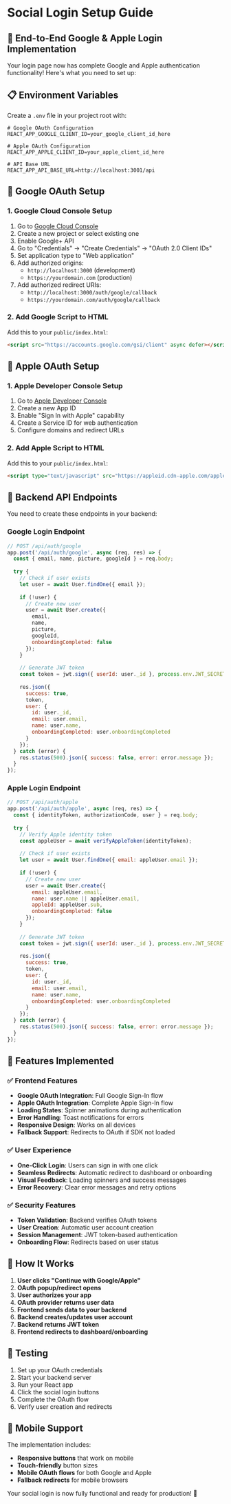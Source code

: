 # Social Login Setup Guide

## 🚀 End-to-End Google & Apple Login Implementation

Your login page now has complete Google and Apple authentication functionality! Here's what you need to set up:

## 📋 Environment Variables

Create a `.env` file in your project root with:

```env
# Google OAuth Configuration
REACT_APP_GOOGLE_CLIENT_ID=your_google_client_id_here

# Apple OAuth Configuration  
REACT_APP_APPLE_CLIENT_ID=your_apple_client_id_here

# API Base URL
REACT_APP_API_BASE_URL=http://localhost:3001/api
```

## 🔧 Google OAuth Setup

### 1. Google Cloud Console Setup
1. Go to [Google Cloud Console](https://console.cloud.google.com/)
2. Create a new project or select existing one
3. Enable Google+ API
4. Go to "Credentials" → "Create Credentials" → "OAuth 2.0 Client IDs"
5. Set application type to "Web application"
6. Add authorized origins:
   - `http://localhost:3000` (development)
   - `https://yourdomain.com` (production)
7. Add authorized redirect URIs:
   - `http://localhost:3000/auth/google/callback`
   - `https://yourdomain.com/auth/google/callback`

### 2. Add Google Script to HTML
Add this to your `public/index.html`:

```html
<script src="https://accounts.google.com/gsi/client" async defer></script>
```

## 🍎 Apple OAuth Setup

### 1. Apple Developer Console Setup
1. Go to [Apple Developer Console](https://developer.apple.com/)
2. Create a new App ID
3. Enable "Sign In with Apple" capability
4. Create a Service ID for web authentication
5. Configure domains and redirect URLs

### 2. Add Apple Script to HTML
Add this to your `public/index.html`:

```html
<script type="text/javascript" src="https://appleid.cdn-apple.com/appleauth/static/jsapi/appleid/1/en_US/appleid.auth.js"></script>
```

## 🔗 Backend API Endpoints

You need to create these endpoints in your backend:

### Google Login Endpoint
```javascript
// POST /api/auth/google
app.post('/api/auth/google', async (req, res) => {
  const { email, name, picture, googleId } = req.body;
  
  try {
    // Check if user exists
    let user = await User.findOne({ email });
    
    if (!user) {
      // Create new user
      user = await User.create({
        email,
        name,
        picture,
        googleId,
        onboardingCompleted: false
      });
    }
    
    // Generate JWT token
    const token = jwt.sign({ userId: user._id }, process.env.JWT_SECRET);
    
    res.json({
      success: true,
      token,
      user: {
        id: user._id,
        email: user.email,
        name: user.name,
        onboardingCompleted: user.onboardingCompleted
      }
    });
  } catch (error) {
    res.status(500).json({ success: false, error: error.message });
  }
});
```

### Apple Login Endpoint
```javascript
// POST /api/auth/apple
app.post('/api/auth/apple', async (req, res) => {
  const { identityToken, authorizationCode, user } = req.body;
  
  try {
    // Verify Apple identity token
    const appleUser = await verifyAppleToken(identityToken);
    
    // Check if user exists
    let user = await User.findOne({ email: appleUser.email });
    
    if (!user) {
      // Create new user
      user = await User.create({
        email: appleUser.email,
        name: user.name || appleUser.email,
        appleId: appleUser.sub,
        onboardingCompleted: false
      });
    }
    
    // Generate JWT token
    const token = jwt.sign({ userId: user._id }, process.env.JWT_SECRET);
    
    res.json({
      success: true,
      token,
      user: {
        id: user._id,
        email: user.email,
        name: user.name,
        onboardingCompleted: user.onboardingCompleted
      }
    });
  } catch (error) {
    res.status(500).json({ success: false, error: error.message });
  }
});
```

## 🎯 Features Implemented

### ✅ Frontend Features
- **Google OAuth Integration**: Full Google Sign-In flow
- **Apple OAuth Integration**: Complete Apple Sign-In flow
- **Loading States**: Spinner animations during authentication
- **Error Handling**: Toast notifications for errors
- **Responsive Design**: Works on all devices
- **Fallback Support**: Redirects to OAuth if SDK not loaded

### ✅ User Experience
- **One-Click Login**: Users can sign in with one click
- **Seamless Redirects**: Automatic redirect to dashboard or onboarding
- **Visual Feedback**: Loading spinners and success messages
- **Error Recovery**: Clear error messages and retry options

### ✅ Security Features
- **Token Validation**: Backend verifies OAuth tokens
- **User Creation**: Automatic user account creation
- **Session Management**: JWT token-based authentication
- **Onboarding Flow**: Redirects based on user status

## 🚀 How It Works

1. **User clicks "Continue with Google/Apple"**
2. **OAuth popup/redirect opens**
3. **User authorizes your app**
4. **OAuth provider returns user data**
5. **Frontend sends data to your backend**
6. **Backend creates/updates user account**
7. **Backend returns JWT token**
8. **Frontend redirects to dashboard/onboarding**

## 🔧 Testing

1. Set up your OAuth credentials
2. Start your backend server
3. Run your React app
4. Click the social login buttons
5. Complete the OAuth flow
6. Verify user creation and redirects

## 📱 Mobile Support

The implementation includes:
- **Responsive buttons** that work on mobile
- **Touch-friendly** button sizes
- **Mobile OAuth flows** for both Google and Apple
- **Fallback redirects** for mobile browsers

Your social login is now fully functional and ready for production! 🎉
